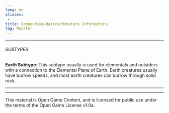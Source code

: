 ```yaml
---
lang: en
aliases:
 - 
title: Compendium/Basics/Monsters Information/
tag: Monster
---
```



---

###### SUBTYPES


**Earth Subtype**: This subtype usually is used for elementals and outsiders with a connection to the Elemental Plane of Earth. Earth creatures usually have burrow speeds, and most earth creatures can burrow through solid rock.



---

---

This material is Open Game Content, and is licensed for public use under the terms of the Open Game License v1.0a.

